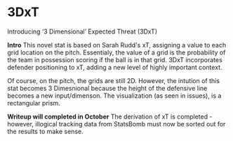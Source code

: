# 3DxT
Introducing ‘3 Dimensional’ Expected Threat (3DxT) 

**Intro**
This novel stat is based on Sarah Rudd's xT, assigning a value to each grid location on the pitch. Essentialy, the value of a grid is the probability of the team in possession scoring if the ball is in that grid. 3DxT incorporates defender positioning to xT, adding a new level of highly important context.

Of course, on the pitch, the grids are still 2D. However, the intution of this stat becomes 3 Dimesnional because the height of the defensive line becomes a new input/dimenson. The visualization (as seen in issues), is a rectangular prism. 

**Writeup will completed in October**
The derivation of xT is completed - however, illogical tracking data from StatsBomb must now be sorted out for the results to make sense.

